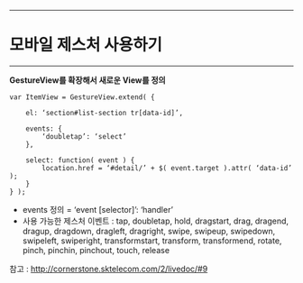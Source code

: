 <!--
{
	"title": "모바일 제스처 사용하기",
	"group": 1,
	"order": 26
}
-->

-----------------------

# 모바일 제스처 사용하기  #

-----------------------

**GestureView를 확장해서 새로운 View를 정의**

	var ItemView = GestureView.extend( {

		el: ‘section#list-section tr[data-id]’,

		events: {
			‘doubletap’: ‘select’
		},

		select: function( event ) {
			location.href = ‘#detail/’ + $( event.target ).attr( ‘data-id’ );
		}
	} );

- events 정의 = ‘event [selector]’: ‘handler’
- 사용 가능한 제스처 이벤트 : tap, doubletap, hold, dragstart, drag, dragend, dragup, dragdown, dragleft, dragright, swipe, swipeup, swipedown, swipeleft, swiperight, transformstart, transform, transformend, rotate, pinch, pinchin, pinchout, touch, release

참고 : <http://cornerstone.sktelecom.com/2/livedoc/#9>

